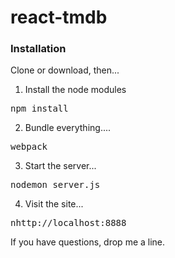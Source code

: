 
# react-tmdb

<h3>Installation</h3>

<p>Clone or download, then...</p>

<ol start='1'>
    <li>Install the node modules</li>
</ol>

<div class="highlight highlight-source-shell">
    <pre>npm install</pre>
</div>

<ol start='2'>
    <li>Bundle everything....</li>
</ol>

<div class="highlight highlight-source-shell">
    <pre>webpack</pre>
</div>

<ol start='3'>
    <li>Start the server...</li>
</ol>

<div class="highlight highlight-source-shell">
    <pre>nodemon server.js</pre>
</div>

<ol start='4'>
    <li>Visit the site...</li>
</ol>

<div class="highlight highlight-source-shell">
    <pre>nhttp://localhost:8888</pre>
</div>


If you have questions, drop me a line.
